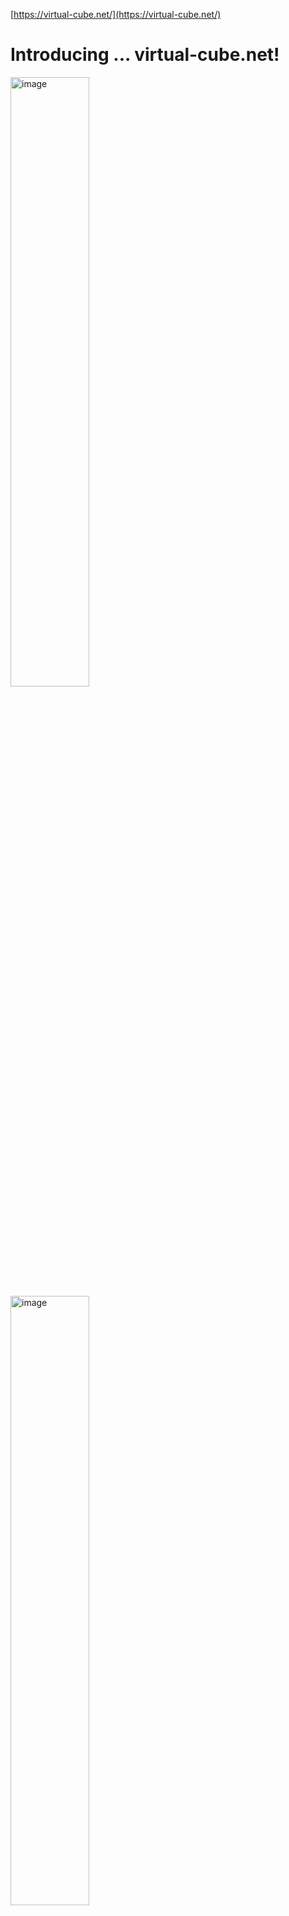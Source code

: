 [https://virtual-cube.net/](https://virtual-cube.net/)

<h1>Introducing ... virtual-cube.net!</h1>

<img width=50% alt="image" src="https://github.com/JadenLeung/rubiks/assets/94010935/415f8b2e-8ff3-48da-a485-73869e375c84">
<img width=50% alt="image" src="https://github.com/JadenLeung/rubiks/assets/94010935/91d85959-64df-4d0b-82d2-220dd6c61596">

virtual-cube.net is a passion project of mine that allows you to learn and practice your cubing skills virtually. I used [Antoine Gaubert’s cube](https://github.com/angauber/p5-js-rubik-s-cube) for the basic animation, but coded my own mouse and keyboard movements to support many features it doesn’t have. You can choose cubes of a variety of shapes: the traditional 2x2 and 3x3, as well as other cubes like the Sandwich Cube and bandaged cubes. You can use the Auto-Solver to solve any positions, input and test other algorithms, set turning/scrambling restrictions to challenge yourself, and analyze your own solve. It can also scan your physical 3x3 and transpose its position to the virtual cube.

<h1>Base features</h1>

<img width=50% alt="image" src="https://github.com/JadenLeung/rubiks/assets/94010935/99048330-a74c-477f-9c61-b66abe8959f0">

You can input an algorithm into the algorithm bar and the cube will perform it.
The Auto-Solve feature is my best attempt and making the cube solve using the CFOP method. You can adjust the turn speed to make it solve faster or slower.
There are undo and redo buttons in case you misturn.

<h1>Turning</h1>

<img width=20% alt="image" src="https://github.com/JadenLeung/rubiks/assets/94010935/628e787e-da03-458c-8e5e-478b9cd4554a">


The keyboard and button turning works with any cube. You can select between the default keyboard (which has the CS Timer keybinding) and a more beginner-friendly alternative keyboard. 
The mouse turning works on any non-shape/color mod.
For keyboard turning, you can give yourself restrictions, such as double turns only or making the cube turn like a 3x3x2. You can give yourself similar restrictions with the scrambling, such as making it only scramble the last layer.
Press Settings to see all the keyboard hotkeys.

<h1>Custom Bandage/Shape Mod</h1>
<div>
<img width=50% alt="image" src="https://github.com/JadenLeung/rubiks/assets/94010935/7bb6dead-0470-41ab-a8b1-d4af284cd516">
<p><i>Custom shape and color</i></p>
<img width=50% alt="image" src="https://github.com/JadenLeung/rubiks/assets/94010935/1d9727e0-a334-4d35-b3a6-73ead08091b4">
<p><i>Selecting cuby to bandage</i></p>
<img width=50% alt="image" src="https://github.com/JadenLeung/rubiks/assets/94010935/0610b1c8-b72a-488c-ac97-6c561c87dc17">
<p><i>Completed bandaging</i></p>
</div>




For the custom shape, you can adjust the color of a side and the appearance of a cuby.
For the custom bandaging, you can even create bandage cubies that usually cannot be physically bandaged. For example, you can bandage 2 corners together.

<h1>Stats Mode</h1>

<img width=15% alt="image" src="https://github.com/JadenLeung/rubiks/assets/94010935/ed34ec53-4d26-49bc-abbc-d55db600c781">

See, analyze, and delete your times.

<h1>Speed Mode</h1>

You are given 4 challenges, and your time is the sum of the times it takes to complete the 4 challenges. This is a good way to practice OLL/PLL.
Bot Racing: Race against the Auto-Solver with your own physical cube! You can adjust how fast the Auto-Solver solves, and it simulates a race.

<h1>Fewest Moves Challenge</h1>

Given a short scramble, you must figure out an efficient way to solve it.

<h1>Position ID</h1>

<img width=50% alt="image" src="https://github.com/JadenLeung/rubiks/assets/94010935/2269c74e-9593-490e-95ff-2274608f1313">


Every valid position is marked with an text-based ID. You can copy the ID and save it somewhere in case you want to get back the same position.
Use the ID generator to generate an ID for your **real cube**. The program will use the webcam to calibrate the colors and then take a picture of all the faces to generate it. If the camera incorrectly detected a color, you can press the detected color to manually adjust it.

<h1>Solve your physical cube</h1>

Use the ID generator to generate the corresponding position in the virtual cube and follow the Auto-Solver’s steps. You might want to add a bit of delay to make it easy to follow.

I made this cube because I wanted to an easy way to practice cubing online. Hope you find this fun/useful!



